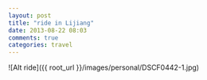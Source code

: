 ```yaml
---
layout: post
title: "ride in Lijiang"
date: 2013-08-22 08:03
comments: true
categories: travel
---
```

![Alt ride]({{ root_url }}/images/personal/DSCF0442-1.jpg)
